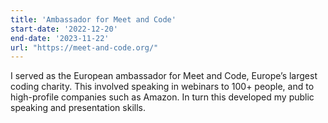 ```yaml
---
title: 'Ambassador for Meet and Code'
start-date: '2022-12-20'
end-date: '2023-11-22'
url: "https://meet-and-code.org/"
---
```


I served as the European ambassador for Meet and Code, Europe’s largest coding charity. This involved speaking in webinars to 100+ people, and to high-profile companies such as Amazon. In turn this developed my public speaking and presentation skills.
